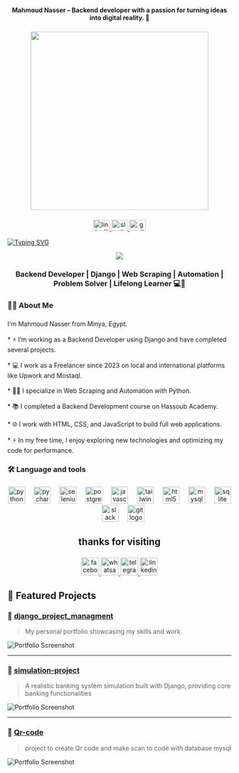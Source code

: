 
<h4 align="center">Mahmoud Nasser – Backend developer with a passion for turning ideas into digital reality. 🚀</h4>

###

<div align="center">
  <img height="400" src="https://media-hosting.imagekit.io/3beb06f41cbb4e88/Picsart_25-02-02_22-23-31-790.jpg?Expires=1841402396&Key-Pair-Id=K2ZIVPTIP2VGHC&Signature=uW5XAcdwQxkYhskD0n1kMnQFqTDWG4-7i1qas3J0Jizo9IH4P36VTY7Ky8nceahirQL-1Us5bPVtlacXkJ7K5veq4IhuvoJuqGr4VgxbzlwPBTBUi5G0FRz415s6Uows3PkoL0wtVuAy83X6~EmrHfpmAYd9LJ8rlwof75dcBWriBOL3j1e30PpqUz5DfOtQKTFz2AN036ZR5lKFwqBPAdFKtZ4fPBTy~rbOdXDeZuc1bxi5KLaJjFHjLe2uuXd8tPVqhnet7ZgV~Gm6tnKj6Je20esv6bE2XBVh9KIKlw2gwWhDUWcYHkOqvdDM9xVAfVSBQ7CXsKxgwCwjr61oDA__"  />
</div>

###

<div align="center">
  <a href="https://www.linkedin.com/in/mahmoud-nasser-26ab282a5/" target="_blank">
    <img src="https://raw.githubusercontent.com/maurodesouza/profile-readme-generator/master/src/assets/icons/social/linkedin/default.svg" width="37" height="25" alt="linkedin logo"  />
  </a>
  <a href="https://baytonia-group.slack.com/team/U068PAP9ZV0" target="_blank">
    <img src="https://raw.githubusercontent.com/maurodesouza/profile-readme-generator/master/src/assets/icons/social/slack/default.svg" width="37" height="25" alt="slack logo"  />
  </a>
  <a href="mahoudnasser67@gmail.com" target="_blank">
    <img src="https://raw.githubusercontent.com/maurodesouza/profile-readme-generator/master/src/assets/icons/social/gmail/default.svg" width="37" height="25" alt="gmail logo"  />
  </a>
</div>

[![Typing SVG](https://readme-typing-svg.herokuapp.com?font=Fira+Code&weight=500&size=19&duration=4999&pause=1000&width=435&lines=I%E2%80%99m+working+as+a+Backend+Developer+;working+as+a+Freelancer+since+2023;I+specialize+in+Web+Scraping)](https://git.io/typing-svg)

<div align="center">
  <img src="https://visitor-badge.laobi.icu/badge?page_id=Mahmoud-nasser67.Mahmoud-nasser67&"  />
</div>

###

<h3 align="center">Backend Developer | Django | Web Scraping | Automation | Problem Solver | Lifelong Learner 💻🚀</h3>

###

<h3 align="left">👩‍💻  About Me</h3>

###

<p align="left">I'm Mahmoud Nasser from Minya, Egypt.<br><br>*  ⚡  I’m working as a Backend Developer using Django and have completed several projects.<br><br>*  💻 I work as a Freelancer since 2023 on local and international platforms like Upwork and Mostaql.<br><br>*  🕵️‍♂️ I specialize in Web Scraping and Automation with Python.<br><br>*  📚 I completed a Backend Development course on Hassoub Academy.<br><br>*  🌐 I work with HTML, CSS, and JavaScript to build full web applications.<br><br>*  ⚡ In my free time, I enjoy exploring new technologies and optimizing my code for performance.</p>

###

<h3 align="left">🛠 Language and tools</h3>

###

<div align="center">
  <img src="https://cdn.jsdelivr.net/gh/devicons/devicon/icons/python/python-original.svg" height="38" alt="python logo"  />
  <img width="12" />
  <img src="https://cdn.jsdelivr.net/gh/devicons/devicon/icons/pycharm/pycharm-original.svg" height="38" alt="pycharm logo"  />
  <img width="12" />
  <img src="https://cdn.jsdelivr.net/gh/devicons/devicon/icons/selenium/selenium-original.svg" height="38" alt="selenium logo"  />
  <img width="12" />
  <img src="https://cdn.jsdelivr.net/gh/devicons/devicon/icons/postgresql/postgresql-original.svg" height="38" alt="postgresql logo"  />
  <img width="12" />
  <img src="https://cdn.jsdelivr.net/gh/devicons/devicon/icons/javascript/javascript-original.svg" height="38" alt="javascript logo"  />
  <img width="12" />
  <img src="https://cdn.jsdelivr.net/gh/devicons/devicon/icons/tailwindcss/tailwindcss-original-wordmark.svg" height="38" alt="tailwindcss logo"  />
  <img width="12" />
  <img src="https://cdn.jsdelivr.net/gh/devicons/devicon/icons/html5/html5-original.svg" height="38" alt="html5 logo"  />
  <img width="12" />
  <img src="https://cdn.jsdelivr.net/gh/devicons/devicon/icons/mysql/mysql-original.svg" height="38" alt="mysql logo"  />
  <img width="12" />
  <img src="https://cdn.jsdelivr.net/gh/devicons/devicon/icons/sqlite/sqlite-original.svg" height="38" alt="sqlite logo"  />
  <img width="12" />
  <img src="https://cdn.jsdelivr.net/gh/devicons/devicon/icons/slack/slack-original.svg" height="38" alt="slack logo"  />
  <img width="12" />
  <img src="https://cdn.jsdelivr.net/gh/devicons/devicon/icons/git/git-original.svg" height="38" alt="git logo"  />
</div>

###

<h2 align="center">thanks for visiting</h2>

###

<div align="center">
  <a href="https://web.facebook.com/profile.php?id=100068888688424" target="_blank">
    <img src="https://img.shields.io/static/v1?message=Facebook&logo=facebook&label=&color=1877F2&logoColor=white&labelColor=&style=for-the-badge" height="40" alt="facebook logo"  />
  </a>
  <a href="https://wa.me/201158974592" target="_blank">
    <img src="https://img.shields.io/static/v1?message=Whatsapp&logo=whatsapp&label=&color=25D366&logoColor=white&labelColor=&style=for-the-badge" height="40" alt="whatsapp logo"  />
  </a>
  <a href="https://tl.me/201158974592" target="_blank">
    <img src="https://img.shields.io/static/v1?message=Telegram&logo=telegram&label=&color=2CA5E0&logoColor=white&labelColor=&style=for-the-badge" height="40" alt="telegram logo"  />
  </a>
  <a href="https://www.linkedin.com/in/mahmoud-nasser-26ab282a5/" target="_blank">
    <img src="https://img.shields.io/static/v1?message=LinkedIn&logo=linkedin&label=&color=0077B5&logoColor=white&labelColor=&style=for-the-badge" height="40" alt="linkedin logo"  />
  </a>
</div>

###

## 📌 Featured Projects

### 🎨 [django_project_managment](https://github.com/Mahmoud-nasser67/django_project_managment)
> My personal portfolio showcasing my skills and work.

![Portfolio Screenshot](https://media-hosting.imagekit.io/2058a2a10f114b2e/diploma-of-project-management-2x.jpg?Expires=1841409182&Key-Pair-Id=K2ZIVPTIP2VGHC&Signature=Op9y45CTx9OLWZnW~aCWPCpxKunfBKueoT2RORZ81IaIf14D2OSB0klFicExEjcRGQl4D0HPteJwBAfahOpRD3FUXxoNXIuXy8mZEAr8Jm932LfigkxsGd1fHSbX1t3RJKphjTM9xgP8FzMX1CChc8kivMRBkVGWqMwjGDf~e5YZhIpRc9xIhD09x4jfhpKZO9OtMnpT5R48KJdXrpPsr0OtCoE9544nWKiSGEu6BwvssfmMUXmqTREC6yaBB32V718-IN3ewhAz4gZHEGf6CZbtJvOxY4eT~Qc~BchAk-UjFLXJq8Vym971zNsYsELlOh1skvMkZr1jEgPt7M0Z0A__)

---
### 🎨 [simulation-project]([https://github.com/Mahmoud-nasser67/django_project_managment](https://github.com/Mahmoud-nasser67/simulation-project))
> A realistic banking system simulation built with Django, providing core banking functionalities

![Portfolio Screenshot](https://media-hosting.imagekit.io/a7439a2934f744d3/Cybernetics%20Simulation_quer.jpg?Expires=1841409307&Key-Pair-Id=K2ZIVPTIP2VGHC&Signature=mHSyubPGuLX6YBnv2Mkwh8z~-LstYdW3RciTXwySRPSzwCMYSZqpzFOR6Y22yL8zpn8JLlAbXypCsnY~UdE19hNyS22y0Qtcqbsnv8bm5Q6YIVS1CiDCGeDj~h-zikk4czbvB39IXTMXRT9SFtP~eMz~MPjnETXbb1oWpVpR86FnUEjpN3G5EMp-EK9CpZwsPHX~q5m7wrb-5aCwoelgMeuCOGBbrvPXwvP7E81KPU6l77KiJhngOZv6~uIQaFfe~YihWr7PDSdRuHRhCWxg0zN3A1wQoarUkwVFIHRzJpCxAeunLQlw0BaNCUJV2ToEb5IaI1kwz46qZ6dxmT0lRA__)

---
### 🎨 [Qr-code]([https://github.com/Mahmoud-nasser67/django_project_managment](https://github.com/Mahmoud-nasser67/Qr-code))
> project to create Qr code and make scan to code with database mysql

![Portfolio Screenshot](https://media-hosting.imagekit.io/f9e1ec05d7c54aa6/Screenshot%20(330).png?Expires=1841413121&Key-Pair-Id=K2ZIVPTIP2VGHC&Signature=Rp2fjQtUwXabnoOmkYfxuUqm~rCL4BkOHg9eWl5XkC9pq0Q0Cg2aOYrJq3PV3PBvRgReqoRGIUxoLnbLTsjzXfSw5Dl4~4J7U3Ubq67wZ1c7PYtj6YkfLKgYTX08EYUFhxEqAlX-0FVnxAE~OaJ2IQnUjD11dyW0mQymNGiBbHBGLak8vsa0TXdHC6CPt49UGhGaxmLCMvWXXRbLwvNnN4Msy0sETetf3KbsEw85WXVjTIQ9BPqp5FkToayo9cgTrROw8uJE6U5FK5plNXF3Yg9EfSEgL6tUBLK0ecaz8xWOM6kbl5dydRfBk8b9Yr4FxvtuOZnxo0wYs7sXB8~KHg__)

